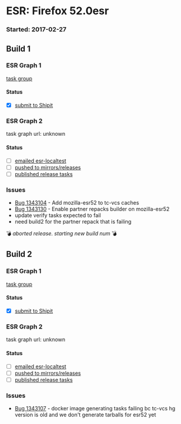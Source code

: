 # ESR: Firefox 52.0esr

### Started: 2017-02-27

## Build 1

### ESR Graph 1
[task group](https://tools.taskcluster.net/push-inspector/#/xCgWXiNNTn28rKu4QKzJBw)

#### Status
- [x] [submit to Shipit](https://wiki.mozilla.org/Release:Release_Automation_on_Mercurial:Starting_a_Release#Submit_to_Ship_It)

### ESR Graph 2
task graph url: unknown

#### Status
- [ ] [emailed esr-localtest](../how-tos/relpro.md#1-email-drivers-re-release-live-on-test-channel)
- [ ] [pushed to mirrors/releases](../how-tos/relpro.md#2-push-to-releases-dir-mirrors)
- [ ] [published release tasks](../how-tos/relpro.md#3-publish-release)

### Issues
- [Bug 1343104](https://bugzil.la/1343104) - Add mozilla-esr52 to tc-vcs caches
- [Bug 1343130](https://bugzil.la/1343130) - Enable partner repacks builder on mozilla-esr52
- update verify tasks expected to fail
- need build2 for the partner repack that is failing

:bomb: _aborted release. starting new build num_ :bomb:

## Build 2

### ESR Graph 1
[task group](https://tools.taskcluster.net/push-inspector/#/-1hg14WTSJaAE5Y2hhulig)

#### Status
- [x] [submit to Shipit](https://wiki.mozilla.org/Release:Release_Automation_on_Mercurial:Starting_a_Release#Submit_to_Ship_It)

### ESR Graph 2
task graph url: unknown

#### Status
- [ ] [emailed esr-localtest](../how-tos/relpro.md#1-email-drivers-re-release-live-on-test-channel)
- [ ] [pushed to mirrors/releases](../how-tos/relpro.md#2-push-to-releases-dir-mirrors)
- [ ] [published release tasks](../how-tos/relpro.md#3-publish-release)

### Issues
- [Bug 1343107](https://bugzil.la/1343107) - docker image generating tasks failing bc tc-vcs hg version is old and we don't generate tarballs for esr52 yet


